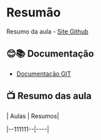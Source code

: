 # Resumão

Resumo da aula - [ Site Github](https://github.com/settings/profile)

## 😊📚 Documentação
- [ Documentação GIT](https://docs.github.com)

## 📺 Resumo das aula

| Aulas | Resumos|

|--111111--|----| 

